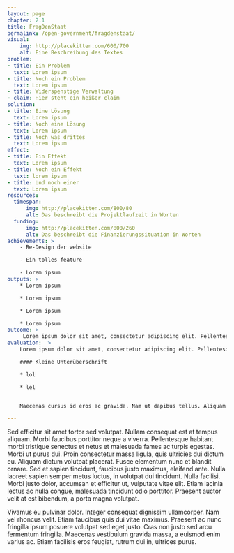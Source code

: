 ```yaml
---
layout: page
chapter: 2.1
title: FragDenStaat
permalink: /open-government/fragdenstaat/
visual:
    img: http://placekitten.com/600/700
    alt: Eine Beschreibung des Textes
problem:
- title: Ein Problem
  text: Lorem ipsum
- title: Noch ein Problem
  text: Lorem ipsum
- title: Widerspenstige Verwaltung
- claim: Hier steht ein heißer claim
solution:
- title: Eine Lösung
  text: Lorem ipsum
- title: Noch eine Lösung
  text: Lorem ipsum
- title: Noch was drittes
  text: Lorem ipsum
effect:
- title: Ein Effekt
  text: Lorem ipsum
- title: Noch ein Effekt
  text: lorem ipsum
- title: Und noch einer
  text: Lorem ipsum
resources:
  timespan:
      img: http://placekitten.com/800/80
      alt: Das beschreibt die Projektlaufzeit in Worten
  funding:
      img: http://placekitten.com/800/260
      alt: Das beschreibt die Finanzierungssituation in Worten
achievements: >
    - Re-Design der website

    - Ein tolles feature

    - Lorem ipsum
outputs: >
    * Lorem ipsum

    * Lorem ipsum

    * Lorem ipsum

    * Lorem ipsum
outcome: >
     Lorem ipsum dolor sit amet, consectetur adipiscing elit. Pellentesque vitae nisi volutpat, fringilla sapien ut, luctus ligula. Maecenas cursus id eros ac gravida. Nam ut dapibus tellus. Aliquam pharetra, massa quis aliquam viverra, erat dolor aliquet massa, at elementum dolor nunc sed tellus. Sed varius at lorem a blandit. Sed eleifend, orci eu viverra ultricies, neque nunc mattis nulla, eu mollis tellus justo eu turpis. Praesent rhoncus eros odio, ut commodo lorem commodo vitae.
evaluation:  >
    Lorem ipsum dolor sit amet, consectetur adipiscing elit. Pellentesque vitae nisi volutpat, fringilla sapien ut, luctus ligula. Maecenas cursus id eros ac gravida. Nam ut dapibus tellus. Aliquam pharetra, massa quis aliquam viverra.

    #### Kleine Unterüberschrift

    * lol

    * lel


    Maecenas cursus id eros ac gravida. Nam ut dapibus tellus. Aliquam pharetra, massa quis aliquam viverra.

---
```


Sed efficitur sit amet tortor sed volutpat. Nullam consequat est at tempus aliquam. Morbi faucibus porttitor neque a viverra. Pellentesque habitant morbi tristique senectus et netus et malesuada fames ac turpis egestas. Morbi ut purus dui. Proin consectetur massa ligula, quis ultricies dui dictum eu. Aliquam dictum volutpat placerat. Fusce elementum nunc et blandit ornare. Sed et sapien tincidunt, faucibus justo maximus, eleifend ante. Nulla laoreet sapien semper metus luctus, in volutpat dui tincidunt. Nulla facilisi. Morbi justo dolor, accumsan et efficitur ut, vulputate vitae elit. Etiam lacinia lectus ac nulla congue, malesuada tincidunt odio porttitor. Praesent auctor velit at est bibendum, a porta magna volutpat.


Vivamus eu pulvinar dolor. Integer consequat dignissim ullamcorper. Nam vel rhoncus velit. Etiam faucibus quis dui vitae maximus. Praesent ac nunc fringilla ipsum posuere volutpat sed eget justo. Cras non justo sed arcu fermentum fringilla. Maecenas vestibulum gravida massa, a euismod enim varius ac. Etiam facilisis eros feugiat, rutrum dui in, ultrices purus.
